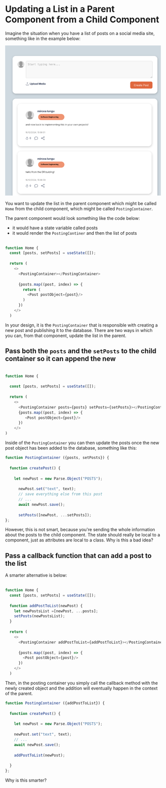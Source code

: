# Updating a List in a Parent Component from a Child Component

Imagine the situation when you have a list of posts on a social media site, something like in the example below: 

![](../images/example-list-of-posts.png)

You want to update the list in the parent component which might be called `Home` from the child component, which might be called `PostingContainer`. 

The parent component would look something like the code below:
- it would have a state variable called posts
- it would render the `PostingContiner` and then the list of posts

```js

function Home {  
  const [posts, setPosts] = useState([]);  
  
  return (
    <>
      <PostingContainer></PostingContainer>	  
      
      {posts.map((post, index) => {
        return (
          <Post postObject={post}/>
        )
      })
    </>
  )
```

In your design, it is the `PostingContainer` that is responsible with creating a new post and publishing it to the database. There are two ways in which you can, from that component, update the list in the parent. 

## Pass both the `posts` and the `setPosts` to the child container so it can append the new 

```js

function Home {  

  const [posts, setPosts] = useState([]);  

  return (
    <>
      <PostingContainer posts={posts} setPosts={setPosts}></PostingContainer>	  
      {posts.map((post, index) => {
         <Post postObject={post}/>
      })
    </>
)
```

Inside of the `PostingContainer` you can then update the posts once the new post object has been added to the database, something like this: 

```js
function PostingContainer ({posts, setPosts}) {

  function createPost() {  
  
    let newPost = new Parse.Object("POSTS");  
  
      newPost.set("text", text);  
      // save everything else from this post
      // ...
      await newPost.save();  

      setPosts([newPost, ...setPosts]);
};

```

However, this is not smart, because you're sending the whole information about the posts to the child component. The state should really be local to a component, just as attributes are local to a class. Why is this a bad idea? 


## Pass a callback function that can add a post to the list

A smarter alternative is below: 
```js

function Home {
  const [posts, setPosts] = useState([]);  

  function addPostToList(newPost) {  
    let newPostsList =[newPost, ...posts];  
    setPosts(newPostsList);  
  }

  return (
    <>
      <PostingContainer addPostToList={addPostToList}></PostingContainer>
		  
      {posts.map((post, index) => {
        <Post postObject={post}/>
      })
    </>
  )
```

Then, in the posting container you simply call the callback method with the newly created object and the addition will eventually happen in the context of the parent. 

```js
function PostingContainer ({addPostToList}) {

  function createPost() {  
  
    let newPost = new Parse.Object("POSTS");  
  
    newPost.set("text", text);  
    // ... 
    await newPost.save();  
    
    addPostToList(newPost);  
  
  }
};
```

Why is this smarter? 